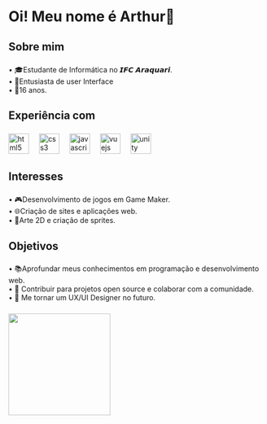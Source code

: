 <h1 align="left">Oi! Meu nome é Arthur👋</h1>

###

<h2 align="left">Sobre mim</h2>

###

<p align="left">• 🎓Estudante de Informática no 𝙄𝙁𝘾 𝘼𝙧𝙖𝙦𝙪𝙖𝙧𝙞.<br>• 🧠Entusiasta de user Interface<br>• 🎂16 anos.</p>

###

<h2 align="left">Experiência com</h2>

###

<div align="left">
  <img src="https://cdn.jsdelivr.net/gh/devicons/devicon/icons/html5/html5-original.svg" height="40" alt="html5 logo"  />
  <img width="12" />
  <img src="https://cdn.jsdelivr.net/gh/devicons/devicon/icons/css3/css3-original.svg" height="40" alt="css3 logo"  />
  <img width="12" />
  <img src="https://cdn.jsdelivr.net/gh/devicons/devicon/icons/javascript/javascript-original.svg" height="40" alt="javascript logo"  />
  <img width="12" />
  <img src="https://cdn.jsdelivr.net/gh/devicons/devicon/icons/vuejs/vuejs-original.svg" height="40" alt="vuejs logo"  />
  <img width="12" />
  <img src="https://cdn.jsdelivr.net/gh/devicons/devicon/icons/unity/unity-original.svg" height="40" alt="unity logo"  />
  <img width="12" />
</div>

###

<h2 align="left">Interesses</h2>

###

<p align="left">• 🎮Desenvolvimento de jogos em Game Maker.<br>• 🌐Criação de sites e aplicações web.<br>• 🎨Arte 2D e criação de sprites.</p>

###

<h2 align="left">Objetivos</h2>

###

<p align="left">• 📚Aprofundar meus conhecimentos em programação e desenvolvimento web.<br>• 💼 Contribuir para projetos open source e colaborar com a comunidade.<br>• 🎯 Me tornar um UX/UI Designer no futuro.</p>

###

<div align="left">
  <img height="200" src="https://images-ext-1.discordapp.net/external/USUmN5Sl-pEbaADncp6dntdZXrAbKagRkcYIQrIcyms/https/66.media.tumblr.com/tumblr_mai2gkygAV1rfjowdo1_500.gif"  />
</div>

###
